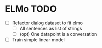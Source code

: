 # ELMo TODO

* [ ] Refactor dialog dataset to fit elmo
  - [ ] All sentences as list of strings
  - [ ] (opt) One datapoint is a conversation
* [ ] Train simple linear model
